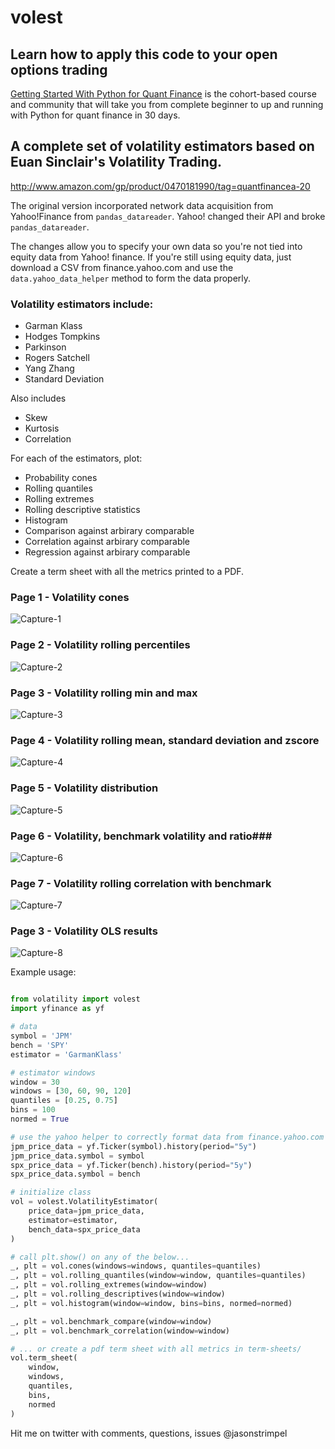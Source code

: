# volest #

## Learn how to apply this code to your open options trading ##

[Getting Started With Python for Quant Finance](https://gettingstartedwithpythonforquantfinance.com) is the cohort-based course and community that will take you from complete beginner to up and running with Python for quant finance in 30 days.

## A complete set of volatility estimators based on Euan Sinclair's Volatility Trading. ##
http://www.amazon.com/gp/product/0470181990/tag=quantfinancea-20

The original version incorporated network data acquisition from Yahoo!Finance
from `pandas_datareader`. Yahoo! changed their API and broke `pandas_datareader`.

The changes allow you to specify your own data so you're not tied into equity
data from Yahoo! finance. If you're still using equity data, just download
a CSV from finance.yahoo.com and use the `data.yahoo_data_helper` method
to form the data properly.

### Volatility estimators include: ###

* Garman Klass
* Hodges Tompkins
* Parkinson
* Rogers Satchell
* Yang Zhang
* Standard Deviation

Also includes

* Skew
* Kurtosis
* Correlation

For each of the estimators, plot:

* Probability cones
* Rolling quantiles
* Rolling extremes
* Rolling descriptive statistics
* Histogram
* Comparison against arbirary comparable
* Correlation against arbirary comparable
* Regression against arbirary comparable

Create a term sheet with all the metrics printed to a PDF.

### Page 1 - Volatility cones ###
![Capture-1](docs/img/1.png)

### Page 2 - Volatility rolling percentiles ###
![Capture-2](docs/img/2.png)

### Page 3 - Volatility rolling min and max ###
![Capture-3](docs/img/3.png)

### Page 4 - Volatility rolling mean, standard deviation and zscore ###
![Capture-4](docs/img/4.png)

### Page 5 - Volatility distribution ###
![Capture-5](docs/img/5.png)

### Page 6 - Volatility, benchmark volatility and ratio###
![Capture-6](docs/img/6.png)

### Page 7 - Volatility rolling correlation with benchmark ###
![Capture-7](docs/img/7.png)

### Page 3 - Volatility OLS results ###
![Capture-8](docs/img/8.png)

Example usage:

```python

from volatility import volest
import yfinance as yf

# data
symbol = 'JPM'
bench = 'SPY'
estimator = 'GarmanKlass'

# estimator windows
window = 30
windows = [30, 60, 90, 120]
quantiles = [0.25, 0.75]
bins = 100
normed = True

# use the yahoo helper to correctly format data from finance.yahoo.com
jpm_price_data = yf.Ticker(symbol).history(period="5y")
jpm_price_data.symbol = symbol
spx_price_data = yf.Ticker(bench).history(period="5y")
spx_price_data.symbol = bench

# initialize class
vol = volest.VolatilityEstimator(
    price_data=jpm_price_data,
    estimator=estimator,
    bench_data=spx_price_data
)

# call plt.show() on any of the below...
_, plt = vol.cones(windows=windows, quantiles=quantiles)
_, plt = vol.rolling_quantiles(window=window, quantiles=quantiles)
_, plt = vol.rolling_extremes(window=window)
_, plt = vol.rolling_descriptives(window=window)
_, plt = vol.histogram(window=window, bins=bins, normed=normed)

_, plt = vol.benchmark_compare(window=window)
_, plt = vol.benchmark_correlation(window=window)

# ... or create a pdf term sheet with all metrics in term-sheets/
vol.term_sheet(
    window,
    windows,
    quantiles,
    bins,
    normed
)

```

Hit me on twitter with comments, questions, issues @jasonstrimpel
